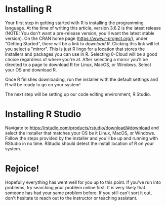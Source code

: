 # Installing R

Your first step in getting started with R is installing the programming language. At the time of writing this article, version 3.6.2 is the latest release (NOTE: You don't want a pre-release version, you'll want the latest stable version). On the CRAN home page (https://www.r-project.org/), under "Getting Started", there will be a link to *download R*. Clicking this link will let you select a "mirror". This is just R lingo for a location that stores the installers and packages you can use in R. Selecting 0-Cloud will be a good choice regardless of where you're at. After selecting a mirror you'll be directed to a page to download R for Linux, MacOS, or Windows. Select your OS and download R.

Once R finishes downloading, run the installer with the default settings and R will be ready to go on your system!

The next step will be setting up our code editing environment, R Studio.

# Installing R Studio
Navigate to https://rstudio.com/products/rstudio/download/#download and select the installer that matches your OS be it Linux, MacOS, or Windows. Follow the steps provided by the installer and you'll be up and running with RStudio in no time. RStudio should detect the install location of R on your system.

# Rejoice!
Hopefully everything has went well for you up to this point. If you've run into problems, try searching your problem online first. It is very likely that someone has had your same problem before. If you still can't sort it out, don't hesitate to reach out to the instructor or teaching assistant.